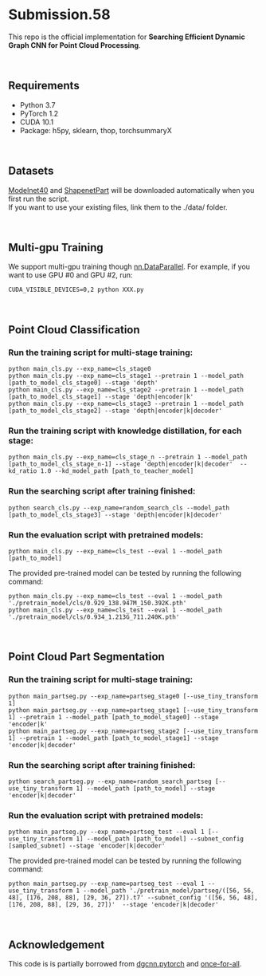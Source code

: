 # Submission.58
This repo is the official implementation for **Searching Efficient Dynamic Graph CNN for Point Cloud Processing**.

&nbsp;
## Requirements
- Python 3.7
- PyTorch 1.2
- CUDA 10.1
- Package: h5py, sklearn, thop, torchsummaryX



&nbsp;
## Datasets
[Modelnet40](https://shapenet.cs.stanford.edu/media/modelnet40_ply_hdf5_2048.zip) and [ShapenetPart](https://shapenet.cs.stanford.edu/media/shapenet_part_seg_hdf5_data.zip) will be downloaded automatically when you first run the script.  
If you want to use your existing files, link them to the ./data/ folder.

&nbsp;
## Multi-gpu Training  
We support multi-gpu training though [nn.DataParallel](https://pytorch.org/docs/stable/nn.html#dataparallel).
For example, if you want to use GPU #0 and GPU #2, run:
```
CUDA_VISIBLE_DEVICES=0,2 python XXX.py
```

&nbsp;
## Point Cloud Classification
### Run the training script for multi-stage training:

``` 
python main_cls.py --exp_name=cls_stage0 
python main_cls.py --exp_name=cls_stage1 --pretrain 1 --model_path [path_to_model_cls_stage0] --stage 'depth'
python main_cls.py --exp_name=cls_stage2 --pretrain 1 --model_path [path_to_model_cls_stage1] --stage 'depth|encoder|k'
python main_cls.py --exp_name=cls_stage3 --pretrain 1 --model_path [path_to_model_cls_stage2] --stage 'depth|encoder|k|decoder'
```
### Run the training script with knowledge distillation, for each stage:
```
python main_cls.py --exp_name=cls_stage_n --pretrain 1 --model_path [path_to_model_cls_stage_n-1] --stage 'depth|encoder|k|decoder'  --kd_ratio 1.0 --kd_model_path [path_to_teacher_model]
```
### Run the searching script after training finished:
``` 
python search_cls.py --exp_name=random_search_cls --model_path [path_to_model_cls_stage3] --stage 'depth|encoder|k|decoder'
```
### Run the evaluation script with pretrained models:
``` 
python main_cls.py --exp_name=cls_test --eval 1 --model_path [path_to_model] 
```
The provided pre-trained model can be tested by running the following command:
``` 
python main_cls.py --exp_name=cls_test --eval 1 --model_path './pretrain_model/cls/0.929_138.947M_150.392K.pth' 
python main_cls.py --exp_name=cls_test --eval 1 --model_path './pretrain_model/cls/0.934_1.213G_711.240K.pth'
```



&nbsp;
## Point Cloud Part Segmentation
### Run the training script for multi-stage training:

``` 
python main_partseg.py --exp_name=partseg_stage0 [--use_tiny_transform 1]
python main_partseg.py --exp_name=partseg_stage1 [--use_tiny_transform 1] --pretrain 1 --model_path [path_to_model_stage0] --stage 'encoder|k'
python main_partseg.py --exp_name=partseg_stage2 [--use_tiny_transform 1] --pretrain 1 --model_path [path_to_model_stage1] --stage 'encoder|k|decoder'
```
### Run the searching script after training finished:
``` 
python search_partseg.py --exp_name=random_search_partseg [--use_tiny_transform 1] --model_path [path_to_model] --stage 'encoder|k|decoder'
```
### Run the evaluation script with pretrained models:
``` 
python main_partseg.py --exp_name=partseg_test --eval 1 [--use_tiny_transform 1] --model_path [path_to_model] --subnet_config [sampled_subnet] --stage 'encoder|k|decoder'
```
The provided pre-trained model can be tested by running the following command:
``` 
python main_partseg.py --exp_name=partseg_test --eval 1 --use_tiny_transform 1 --model_path './pretrain_model/partseg/([56, 56, 48], [176, 208, 88], [29, 36, 27]).t7' --subnet_config '([56, 56, 48], [176, 208, 88], [29, 36, 27])'  --stage 'encoder|k|decoder'
```

&nbsp;
## Acknowledgement
This code is is partially borrowed from [dgcnn.pytorch](https://github.com/AnTao97/dgcnn.pytorch) and [once-for-all](https://github.com/mit-han-lab/once-for-all).  